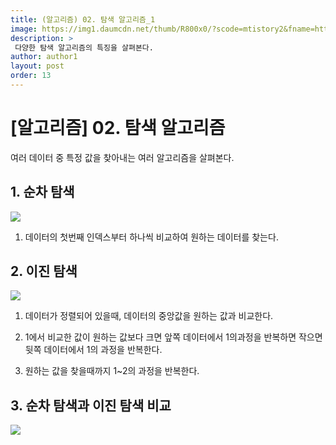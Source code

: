 ```yaml
---
title: (알고리즘) 02. 탐색 알고리즘_1
image: https://img1.daumcdn.net/thumb/R800x0/?scode=mtistory2&fname=https%3A%2F%2Ft1.daumcdn.net%2Fcfile%2Ftistory%2F275F9A4A545095BD01?raw=true
description: >
 다양한 탐색 알고리즘의 특징을 살펴본다.
author: author1
layout: post
order: 13
---
```


# [알고리즘] 02. 탐색 알고리즘

여러 데이터 중 특정 값을 찾아내는 여러 알고리즘을 살펴본다.

## 1. 순차 탐색

<img src="https://lh6.googleusercontent.com/proxy/6Tjq2EuKpmKnYWA8hMZOdmoOeSSROSAeZUOeRA3-Q7lTTR9OcO9I4XjA7jsxn-bx8ZNU=w1200-h630-p-k-no-nu?raw=true" style="max-width:100%;margin-left: auto; margin-right: auto; display: block;">

1. 데이터의 첫번째 인덱스부터 하나씩 비교하여 원하는 데이터를 찾는다.

## 2. 이진 탐색

<img src="https://upload.wikimedia.org/wikipedia/commons/9/9c/Insertion-sort-example.gif?raw=true" style="max-width:100%;margin-left: auto; margin-right: auto; display: block;">

1. 데이터가 정렬되어 있을때, 데이터의 중앙값을 원하는 값과 비교한다.

2. 1에서 비교한 값이 원하는 값보다 크면 앞쪽 데이터에서 1의과정을 반복하면 작으면 뒷쪽 데이터에서 1의 과정을 반복한다.

3. 원하는 값을 찾을때까지 1~2의 과정을 반복한다.


## 3. 순차 탐색과 이진 탐색 비교

<img src="https://www.mathwarehouse.com/programming/images/binary-vs-linear-search/binary-and-linear-search-animations.gif?raw=true" style="max-width:100%;margin-left: auto; margin-right: auto; display: block;">
